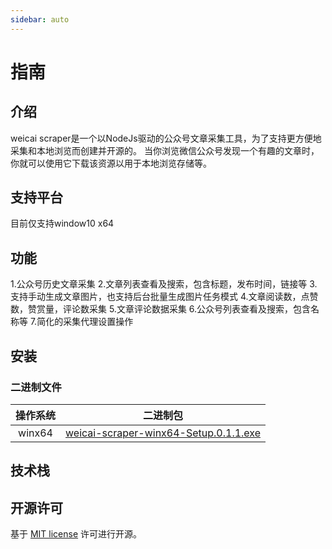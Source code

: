 ```yaml
---
sidebar: auto
---
```


# 指南
## 介绍
weicai scraper是一个以NodeJs驱动的公众号文章采集工具，为了支持更方便地采集和本地浏览而创建并开源的。
当你浏览微信公众号发现一个有趣的文章时，你就可以使用它下载该资源以用于本地浏览存储等。
## 支持平台
目前仅支持window10 x64
## 功能

1.公众号历史文章采集
2.文章列表查看及搜索，包含标题，发布时间，链接等
3.支持手动生成文章图片，也支持后台批量生成图片任务模式
4.文章阅读数，点赞数，赞赏量，评论数采集
5.文章评论数据采集
6.公众号列表查看及搜索，包含名称等
7.简化的采集代理设置操作

## 安装
### 二进制文件

|  操作系统  |         二进制包          |
| :----: | :-------------------: |
| winx64 |   [weicai-scraper-winx64-Setup.0.1.1.exe](https://github.com/lunnlew/weicai-scraper/releases/download/v0.1.1/Setup.0.1.1.exe)   |

## 技术栈

## 开源许可
基于 [MIT license](https://opensource.org/licenses/MIT) 许可进行开源。